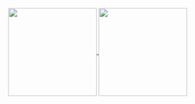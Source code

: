 <a href="https://github.com/anuraghazra/github-readme-stats">
  <img height=180 align="center" src="https://github-readme-stats-two-murex-58.vercel.app/api/top-langs/?username=dumejiego00&layout=compact&theme=holi" />
</a>
<a href="https://github.com/anuraghazra/github-readme-stats">
  <img height=180 align="center" src="https://github-readme-stats.vercel.app/api?username=dumejiego00&show_icons=true&rank_icon=github&theme=holi" />
</a>
